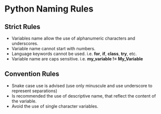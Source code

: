 # Python Naming Rules

## Strict Rules

- Variables name allow the use of alphanumeric characters and underscores.
- Variable name cannot start with numbers.
- Language keywords cannot be used. i.e. **for**, **if**, **class**, **try**, etc.
- Variable name are caps sensitive. i.e. **my_variable != My_Variable**

## Convention Rules

- Snake case use is advised (use only minuscule and use underscore to represent separations)
- Is recommended the use of descriptive name, that reflect the content of the variable.
- Avoid the use of single character variables.
